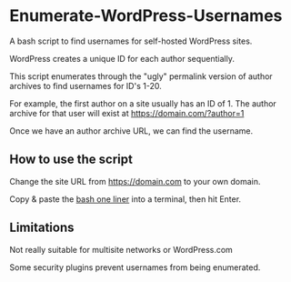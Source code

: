 # Enumerate-WordPress-Usernames

A bash script to find usernames for self-hosted WordPress sites.

WordPress creates a unique ID for each author sequentially.

This script enumerates through the "ugly" permalink version of author archives to find usernames for ID's 1-20.

For example, the first author on a site usually has an ID of 1. The author archive for that user will exist at https://domain.com/?author=1

Once we have an author archive URL, we can find the username.

## How to use the script ##

Change the site URL from https://domain.com to your own domain.

Copy & paste the [bash one liner](https://github.com/GaryBairead/Enumerate-Dotorg-Users/blob/master/enumerate) into a terminal, then hit Enter.

## Limitations ##

Not really suitable for multisite networks or WordPress.com

Some security plugins prevent usernames from being enumerated.
